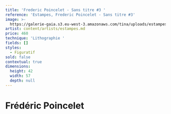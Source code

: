 ```yaml
---
title: 'Frederic Poincelet - Sans titre #3 '
reference: 'Estampes, Frederic Poincelet - Sans titre #3'
image: >-
  https://galerie-gaia.s3.eu-west-3.amazonaws.com/tina/uploads/estampes/frederic-poincelet-sans-titre-3-420.jpg
artist: content/artists/estampes.md
price: 460
technique: 'Lithographie '
fields: []
styles:
  - Figuratif
sold: false
contextual: true
dimensions:
  height: 42
  width: 57
  depth: null
---
```


# Frédéric Poincelet
